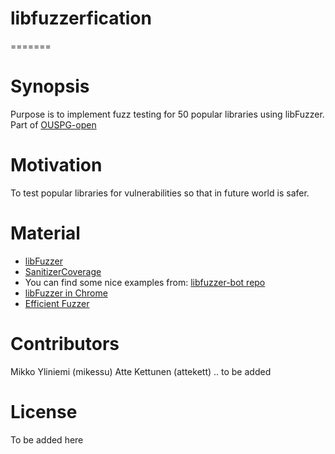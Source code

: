 
# libfuzzerfication


=======
# Synopsis
Purpose is to implement fuzz testing for 50 popular libraries using libFuzzer.
Part of [OUSPG-open](https://github.com/ouspg/ouspg-open)

# Motivation
To test popular libraries for vulnerabilities so that in future world is safer.

# Material

* [libFuzzer](http://llvm.org/docs/LibFuzzer.html)
* [SanitizerCoverage](http://clang.llvm.org/docs/SanitizerCoverage.html)
* You can find some nice examples from: [libfuzzer-bot repo](https://github.com/google/libfuzzer-bot)
* [libFuzzer in Chrome](https://chromium.googlesource.com/chromium/src/+/master/testing/libfuzzer/README.md)
* [Efficient Fuzzer](https://chromium.googlesource.com/chromium/src/+/master/testing/libfuzzer/efficient_fuzzer.md)


# Contributors
Mikko Yliniemi (mikessu)
Atte Kettunen (attekett)
.. to be added

# License
To be added here
